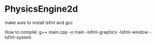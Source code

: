 # PhysicsEngine2d
make sure to install lsfml and gcc

How to compile:
g++ main.cpp -o main -lsfml-graphics -lsfml-window -lsfml-system
